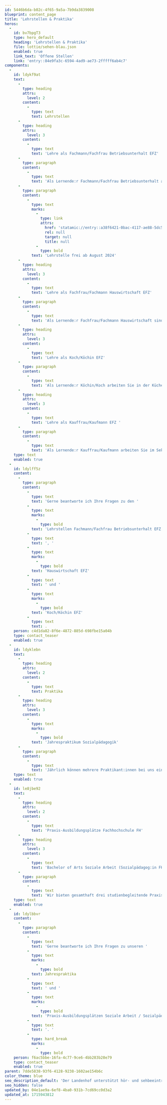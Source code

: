 ```yaml
---
id: 5446b6da-b02c-4f65-9a5a-7b9da3839008
blueprint: content_page
title: 'Lehrstellen & Praktika'
heros:
  -
    id: bv7bpgT3
    type: hero_default
    heading: 'Lehrstellen & Praktika'
    file: lottie/sehen-blau.json
    enabled: true
    link_text: 'Offene Stellen'
    link: 'entry::84e9fa3c-6594-4ad9-ae73-2fffff6ab4c7'
components:
  -
    id: ldykf9at
    text:
      -
        type: heading
        attrs:
          level: 2
        content:
          -
            type: text
            text: Lehrstellen
      -
        type: heading
        attrs:
          level: 3
        content:
          -
            type: text
            text: 'Lehre als Fachmann/Fachfrau Betriebsunterhalt EFZ'
      -
        type: paragraph
        content:
          -
            type: text
            text: 'Als Lernende:r Fachmann/Fachfrau Betriebsunterhalt arbeiten Sie hauptsächlich im Technischen Dienst. Sie helfen beim Unterhalt der Gebäude und der Grünanlage mit, führen Reparaturen aus, lösen technische Probleme, warten Maschinen und stellen die Infrastruktur für Anlässe bereit. Weiter absolvieren Sie regelmässige Einsätze im Reinigungsteam und bei einem Landschaftsgärtner.'
      -
        type: paragraph
        content:
          -
            type: text
            marks:
              -
                type: link
                attrs:
                  href: 'statamic://entry::a38f6421-0bac-4117-ae88-5dc5482e0f5f'
                  rel: null
                  target: null
                  title: null
              -
                type: bold
            text: 'Lehrstelle frei ab August 2024'
      -
        type: heading
        attrs:
          level: 3
        content:
          -
            type: text
            text: 'Lehre als Fachfrau/Fachmann Hauswirtschaft EFZ'
      -
        type: paragraph
        content:
          -
            type: text
            text: 'Als Lernende:r Fachfrau/Fachmann Hauswirtschaft sind Sie in der Reinigung, Wäscherei, Gästebetreuung und Verpflegung tätig. Weiter führen Sie kleine administrative Aufgaben aus. Damit Sie Einblick in die Hotellerie bekommen, sind Praktika in anderen Betrieben vorgesehen.'
      -
        type: heading
        attrs:
          level: 3
        content:
          -
            type: text
            text: 'Lehre als Koch/Köchin EFZ'
      -
        type: paragraph
        content:
          -
            type: text
            text: 'Als Lernende:r Köchin/Koch arbeiten Sie in der Küche des Landenhofs. Von Montag bis Freitag bereiten Sie schmackhafte warme und kalte Speisen für die Wohngruppen und Mitarbeitenden vor. Bei Anlässen helfen Sie mit, die Gäste mit einem abwechslungsreichen kulinarischen Angebot zu verwöhnen. Damit Sie Einblick in die Arbeit einer Köchin/eines Kochs der «klassischen» Gastronomie bekommen, absolvieren Sie jährlich ein achtwöchiges Praktikum in einem «À-la-carte-Betrieb».'
      -
        type: heading
        attrs:
          level: 3
        content:
          -
            type: text
            text: 'Lehre als Kauffrau/Kaufmann EFZ '
      -
        type: paragraph
        content:
          -
            type: text
            text: 'Als Lernende:r Kauffrau/Kaufmann arbeiten Sie im Sekretariat Schule und Pädaudiologischer Dienst und in der Buchhaltung mit. Sie erledigen unter anderem Korrespondenz per Mail und Brief, nehmen Kundenanfragen entgegen, legen Dokumente ab oder helfen bei Versänden.'
    type: text
    enabled: true
  -
    id: ldylff5z
    content:
      -
        type: paragraph
        content:
          -
            type: text
            text: 'Gerne beantworte ich Ihre Fragen zu den '
          -
            type: text
            marks:
              -
                type: bold
            text: 'Lehrstellen Fachmann/Fachfrau Betriebsunterhalt EFZ'
          -
            type: text
            text: ', '
          -
            type: text
            marks:
              -
                type: bold
            text: 'Hauswirtschaft EFZ'
          -
            type: text
            text: ' und '
          -
            type: text
            marks:
              -
                type: bold
            text: 'Koch/Köchin EFZ'
          -
            type: text
            text: .
    person: c4d1da82-8f6e-4872-885d-698fbe15a04b
    type: contact_teaser
    enabled: true
  -
    id: ldyklebn
    text:
      -
        type: heading
        attrs:
          level: 2
        content:
          -
            type: text
            text: Praktika
      -
        type: heading
        attrs:
          level: 3
        content:
          -
            type: text
            marks:
              -
                type: bold
            text: 'Jahrespraktikum Sozialpädagogik'
      -
        type: paragraph
        content:
          -
            type: text
            text: 'Jährlich können mehrere Praktikant:innen bei uns ein Jahrespraktikum absolvieren. Als Praktikant:in helfen Sie in Tageshort-Wohngruppen bei der Betreuung von Kindern und Jugendlichen mit und leisten in der Tagessonderschule Hören Einsätze als Klassen-Assistent:in. Das Praktikum gibt Einblick in das Tätigkeitsfeld Sozialpädagogik und ist Bedingung für die Aufnahme an einer Fachhochschule für Soziale Arbeit oder für das Studium der Logopädie.'
    type: text
    enabled: true
  -
    id: le8jbe92
    text:
      -
        type: heading
        attrs:
          level: 2
        content:
          -
            type: text
            text: 'Praxis-Ausbildungsplätze Fachhochschule FH'
      -
        type: heading
        attrs:
          level: 3
        content:
          -
            type: text
            text: 'Bachelor of Arts Soziale Arbeit (Sozialpädagog:in FH)'
      -
        type: paragraph
        content:
          -
            type: text
            text: 'Wir bieten gesamthaft drei studienbegleitende Praxis-Ausbildungsplätze an. Während des 4-jährigen Studiums besuchen Sie zwei Tage in der Woche die Hochschule für Soziale Arbeit der FHNW. Parallel dazu arbeiten Sie mit einem 50-70%-Pensum in einem unserer Wohngruppenteams. Während der gesamten Praxis-Ausbildung werden Sie durch speziell ausgebildete Fachpersonen begleitet.'
    type: text
    enabled: true
  -
    id: ldylbbvr
    content:
      -
        type: paragraph
        content:
          -
            type: text
            text: 'Gerne beantworte ich Ihre Fragen zu unseren '
          -
            type: text
            marks:
              -
                type: bold
            text: Jahrespraktika
          -
            type: text
            text: ' und '
          -
            type: text
            marks:
              -
                type: bold
            text: 'Praxis-Ausbildungsplätzen Soziale Arbeit / Sozialpädagogik'
          -
            type: text
            text: '. '
          -
            type: hard_break
            marks:
              -
                type: bold
    person: f6ac5bbe-16fa-4c77-9ce6-4bb283b28e79
    type: contact_teaser
    enabled: true
parent: 7dde5838-93f6-4128-9238-1602ae154b6c
color_theme: blue
seo_description_default: 'Der Landenhof unterstützt hör- und sehbeeinträchtigte Kinder & Jugendliche in ihrem selbstbestimmten Leben durch Förderung ihrer Fähigkeiten & Entwicklung'
seo_hidden: false
updated_by: 04e1ae9a-6ef8-4ba0-931b-7cd69cc0d3a2
updated_at: 1715943812
---
```

